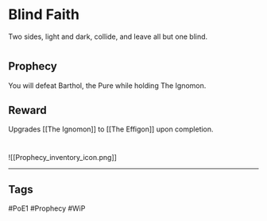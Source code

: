 # Blind Faith
Two sides, light and dark, collide, and leave all but one blind.
#
## Prophecy
You will defeat Barthol, the Pure while holding The Ignomon.
## Reward
Upgrades [[The Ignomon]] to [[The Effigon]] upon completion. 

#
![[Prophecy_inventory_icon.png]]

---
## Tags
#PoE1 
#Prophecy
#WiP 